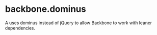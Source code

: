 # backbone.dominus
A uses dominus instead of jQuery to allow Backbone to work with leaner dependencies.
